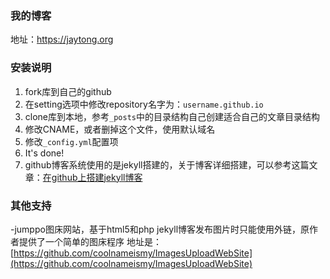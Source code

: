 ### 我的博客
地址：https://jaytong.org

### 安装说明
1. fork库到自己的github
2. 在setting选项中修改repository名字为：`username.github.io`
3. clone库到本地，参考`_posts`中的目录结构自己创建适合自己的文章目录结构
4. 修改CNAME，或者删掉这个文件，使用默认域名
5. 修改`_config.yml`配置项
6. It's done!
7. github博客系统使用的是jekyll搭建的，关于博客详细搭建，可以参考这篇文章：[在github上搭建jekyll博客](http://liuyanwei.jumppo.com/2014/02/12/how-to-deploy-a-blog-on-github-by-jekyll.html)

### 其他支持
-jumppo图床网站，基于html5和php
jekyll博客发布图片时只能使用外链，原作者提供了一个简单的图床程序
地址是：[https://github.com/coolnameismy/ImagesUploadWebSite](https://github.com/coolnameismy/ImagesUploadWebSite)



